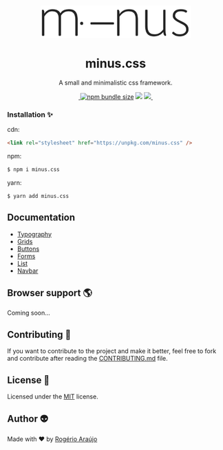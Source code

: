 </p>
<p align="center">
<img src="./test/logo.png" width="350" />
</p>

<h1 align="center">minus.css</h1>

<p align="center">A small and minimalistic css framework.</p>

<p align="center">

 <a aria-label="npm package" href="https://www.npmjs.com/package/minus.css">
    <img alt="" src="https://img.shields.io/npm/v/minus.css.svg">
  </a>
  <a href="https://bundlephobia.com/result?p=minus.css@latest"><img alt="npm bundle size" src="https://img.shields.io/bundlephobia/minzip/minus.css.svg"></a>
 <a href="https://github.com/rodgeraraujo/minus.css/issues"><img src="https://img.shields.io/github/issues/rodgeraraujo/minus.css.svg"></a>
  <a aria-label="contributors graph" href="https://github.com/rodgeraraujo/minus.css/graphs/contributors">
    <img src="https://img.shields.io/github/contributors/rodgeraraujo/minus.css.svg">
  </a>
  <a aria-label="license" href="https://github.com/rodgeraraujo/minus.css/blob/master/LICENSE">
    <img src="https://img.shields.io/github/license/rodgeraraujo/minus.css" alt="">
  </a>
</p>

### Installation ✨

cdn:

```html
<link rel="stylesheet" href="https://unpkg.com/minus.css" />
```

npm:

```bash
$ npm i minus.css
```

yarn:

```bash
$ yarn add minus.css
```

## Documentation

- [Typography](https://minus.rogerioaraujo.me/typography.html)
- [Grids](https://minus.rogerioaraujo.me/grids.html)
- [Buttons](https://minus.rogerioaraujo.me/buttons.html)
- [Forms](https://minus.rogerioaraujo.me/forms.html)
- [List](https://minus.rogerioaraujo.me/list.html)
- [Navbar](https://minus.rogerioaraujo.me/nav.html)

## Browser support 🌎

Coming soon...

## Contributing 🍰

If you want to contribute to the project and make it better, feel free to fork and contribute after reading the [CONTRIBUTING.md](https://github.com/rodgeraraujo/minus.css/blob/master/.github/CONTRIBUTING.md) file.

## License 📃

Licensed under the [MIT](https://github.com/rodgeraraujo/minus.css/blob/master/LICENSE) license.

## Author 👽

Made with ❤ by [Rogério Araújo](https://github.com/rodgeraraujo)
